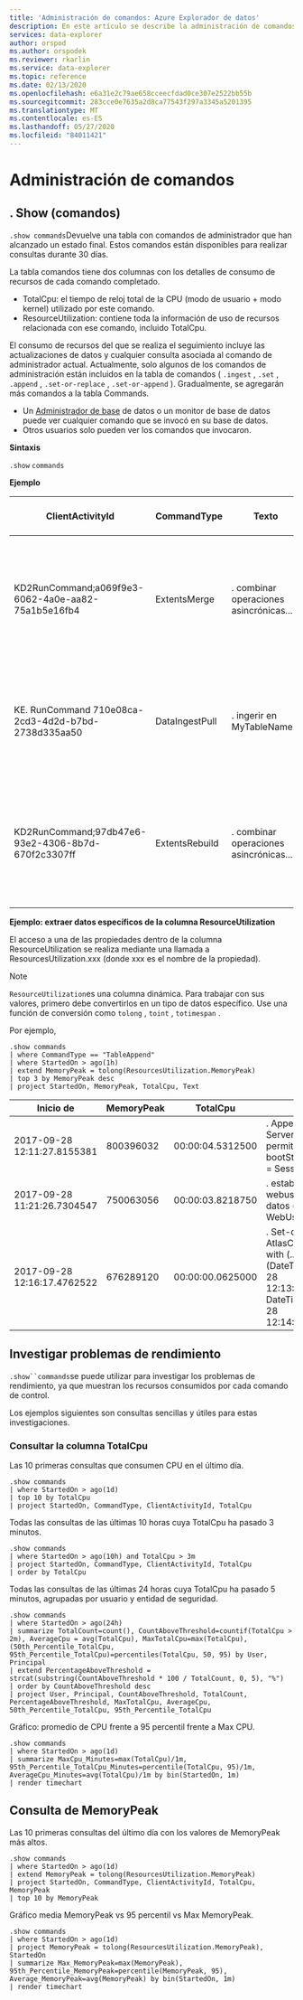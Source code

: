 ```yaml
---
title: 'Administración de comandos: Azure Explorador de datos'
description: En este artículo se describe la administración de comandos en Azure Explorador de datos.
services: data-explorer
author: orspod
ms.author: orspodek
ms.reviewer: rkarlin
ms.service: data-explorer
ms.topic: reference
ms.date: 02/13/2020
ms.openlocfilehash: e6a31e2c79ae658cceecfdad0ce307e2522bb55b
ms.sourcegitcommit: 283cce0e7635a2d8ca77543f297a3345a5201395
ms.translationtype: MT
ms.contentlocale: es-ES
ms.lasthandoff: 05/27/2020
ms.locfileid: "84011421"
---
```

# <a name="commands-management"></a>Administración de comandos

## <a name="show-commands"></a>. Show (comandos) 

`.show commands`Devuelve una tabla con comandos de administrador que han alcanzado un estado final. Estos comandos están disponibles para realizar consultas durante 30 días.

La tabla comandos tiene dos columnas con los detalles de consumo de recursos de cada comando completado.

* TotalCpu: el tiempo de reloj total de la CPU (modo de usuario + modo kernel) utilizado por este comando.
* ResourceUtilization: contiene toda la información de uso de recursos relacionada con ese comando, incluido TotalCpu.

El consumo de recursos del que se realiza el seguimiento incluye las actualizaciones de datos y cualquier consulta asociada al comando de administrador actual.
Actualmente, solo algunos de los comandos de administración están incluidos en la tabla de comandos ( `.ingest` , `.set` , `.append` , `.set-or-replace` , `.set-or-append` ). Gradualmente, se agregarán más comandos a la tabla Commands.

* Un [Administrador de base](../management/access-control/role-based-authorization.md) de datos o un monitor de base de datos puede ver cualquier comando que se invocó en su base de datos.
* Otros usuarios solo pueden ver los comandos que invocaron.

**Sintaxis**

`.show` `commands`
 
**Ejemplo**
 
|ClientActivityId |CommandType |Texto |Base de datos |Inicio de |LastUpdatedOn |Duration |State |RootActivityId |Usuario |FailureReason |Aplicación |Principal |TotalCpu |ResourceUtilization
|--|--|--|--|--|--|--|--|--|--|--|--|--|--|--
|KD2RunCommand;a069f9e3-6062-4a0e-aa82-75a1b5e16fb4 |ExtentsMerge   |. combinar operaciones asincrónicas...    |DB1    |2017-09-05 11:08:07.5738569    |2017-09-05 11:08:09.1051161    |00:00:01.5312592   |Completado  |b965d809-3f3e-4f44-bd2b-5e1f49ac46c5   |ID. de aplicación de AAD = 5ba8cec2-9a70-e92c98cad651  |   |Kusto. Azure. DM. SVC |aadapp = 5ba8cec2-9a70-e92c98cad651  |00:00:03.5781250   |{"ScannedExtentsStatistics": {"MinDataScannedTime": null, "MaxDataScannedTime": null}, "CacheStatistics": {Memory ": {" Errors ": 2," hits ": 20}," disco ": {" errores ": 2," aciertos ": 0}}," MemoryPeak ": 159620640," TotalCpu ":" 00:00:03.5781250 "} 
|KE. RunCommand 710e08ca-2cd3-4d2d-b7bd-2738d335aa50    |DataIngestPull |. ingerir en MyTableName...   |TestDB |2017-09-04 16:00:37.0915452    |2017-09-04 16:04:37.2834555    |00:04:00.1919103   |Failed |a8986e9e-943f-81b0270d6fae4    |cooper@fabrikam.com    |La conexión de socket se ha eliminado.   |Kusto.Explorer |aaduser =...    |00:00:00   |{"ScannedExtentsStatistics": {"MinDataScannedTime": null, "MaxDataScannedTime": null}, "CacheStatistics": {"Memory": {"Errors": 0, aciertos ": 0}," disco ": {" errores ": 0," aciertos ": 0}}," MemoryPeak ": 0," TotalCpu ":" 00:00:00 "} 
|KD2RunCommand;97db47e6-93e2-4306-8b7d-670f2c3307ff |ExtentsRebuild |. combinar operaciones asincrónicas...    |DB2    |2017-09-18 13:29:38.5945531    |2017-09-18 13:29:39.9451163    |00:00:01.3505632   |Completado  |d5ebb755-d5df-4e94-b240-9accdf06c2d1   |ID. de aplicación de AAD = 5ba8cec2-9a70-e92c98cad651  |   |Kusto. Azure. DM. SVC |aadapp = 5ba8cec2-9a70-e92c98cad651  |00:00:00.8906250   |{"ScannedExtentsStatistics": {"MinDataScannedTime": null, "MaxDataScannedTime": null}, "CacheStatistics": {Memory ": {" Errors ": 0," hits ": 1}," disco ": {" errores ": 0," aciertos ": 0}}," MemoryPeak ": 88828560," TotalCpu ":" 00:00:00.8906250 "} 

**Ejemplo: extraer datos específicos de la columna ResourceUtilization**

El acceso a una de las propiedades dentro de la columna ResourceUtilization se realiza mediante una llamada a ResourcesUtilization.xxx (donde xxx es el nombre de la propiedad).
> [!NOTE] 
> `ResourceUtilization`es una columna dinámica. Para trabajar con sus valores, primero debe convertirlos en un tipo de datos específico. Use una función de conversión como `tolong` , `toint` , `totimespan` .  

Por ejemplo,

```kusto
.show commands
| where CommandType == "TableAppend"
| where StartedOn > ago(1h)
| extend MemoryPeak = tolong(ResourcesUtilization.MemoryPeak)
| top 3 by MemoryPeak desc
| project StartedOn, MemoryPeak, TotalCpu, Text
```

|Inicio de |MemoryPeak |TotalCpu |Texto
|--|--|--|--
| 2017-09-28 12:11:27.8155381   | 800396032 | 00:00:04.5312500 |. Append Server_Boots <\| permitir bootStartsSourceTable = SessionStarts;...
| 2017-09-28 11:21:26.7304547   | 750063056 | 00:00:03.8218750 |. establece o anexa webusage <base de \| datos (' CuratedDB '). WebUsage_v2 | resumir... | proyecto...
| 2017-09-28 12:16:17.4762522   | 676289120 | 00:00:00.0625000 |. Set-or-Append AtlasClusterEventStats with (...) <\| Atlas_Temp (DateTime (2017-09-28 12:13:28.7621737), DateTime (2017-09-28 12:14:28.8168492))

## <a name="investigating-performance-issues"></a>Investigar problemas de rendimiento

`.show``commands`se puede utilizar para investigar los problemas de rendimiento, ya que muestran los recursos consumidos por cada comando de control.

Los ejemplos siguientes son consultas sencillas y útiles para estas investigaciones.

### <a name="query-the-totalcpu-column"></a>Consultar la columna TotalCpu

Las 10 primeras consultas que consumen CPU en el último día.

```kusto
.show commands
| where StartedOn > ago(1d)
| top 10 by TotalCpu
| project StartedOn, CommandType, ClientActivityId, TotalCpu 
```

Todas las consultas de las últimas 10 horas cuya TotalCpu ha pasado 3 minutos.

```kusto
.show commands
| where StartedOn > ago(10h) and TotalCpu > 3m
| project StartedOn, CommandType, ClientActivityId, TotalCpu 
| order by TotalCpu 
```

Todas las consultas de las últimas 24 horas cuya TotalCpu ha pasado 5 minutos, agrupadas por usuario y entidad de seguridad.

```kusto
.show commands  
| where StartedOn > ago(24h)
| summarize TotalCount=count(), CountAboveThreshold=countif(TotalCpu > 2m), AverageCpu = avg(TotalCpu), MaxTotalCpu=max(TotalCpu), (50th_Percentile_TotalCpu, 95th_Percentile_TotalCpu)=percentiles(TotalCpu, 50, 95) by User, Principal
| extend PercentageAboveThreshold = strcat(substring(CountAboveThreshold * 100 / TotalCount, 0, 5), "%")
| order by CountAboveThreshold desc
| project User, Principal, CountAboveThreshold, TotalCount, PercentageAboveThreshold, MaxTotalCpu, AverageCpu, 50th_Percentile_TotalCpu, 95th_Percentile_TotalCpu
```

Gráfico: promedio de CPU frente a 95 percentil frente a Max CPU.

```kusto
.show commands 
| where StartedOn > ago(1d) 
| summarize MaxCpu_Minutes=max(TotalCpu)/1m, 95th_Percentile_TotalCpu_Minutes=percentile(TotalCpu, 95)/1m, AverageCpu_Minutes=avg(TotalCpu)/1m by bin(StartedOn, 1m)
| render timechart
```

## <a name="query-the-memorypeak"></a>Consulta de MemoryPeak

Las 10 primeras consultas del último día con los valores de MemoryPeak más altos.

```kusto
.show commands
| where StartedOn > ago(1d)
| extend MemoryPeak = tolong(ResourcesUtilization.MemoryPeak)
| project StartedOn, CommandType, ClientActivityId, TotalCpu, MemoryPeak
| top 10 by MemoryPeak  
```

Gráfico media MemoryPeak vs 95 percentil vs Max MemoryPeak.

```kusto
.show commands 
| where StartedOn > ago(1d)
| project MemoryPeak = tolong(ResourcesUtilization.MemoryPeak), StartedOn 
| summarize Max_MemoryPeak=max(MemoryPeak), 95th_Percentile_MemoryPeak=percentile(MemoryPeak, 95), Average_MemoryPeak=avg(MemoryPeak) by bin(StartedOn, 1m)
| render timechart
```
